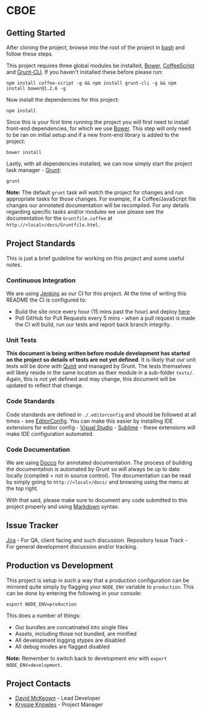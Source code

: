 # CBOE

## Getting Started

After cloning the project, browse into the root of the project in [bash](http://git-scm.com/downloads) and follow these steps.

This project requires three global modules be installed, [Bower](http://bower.io/), [CoffeeScript](https://npmjs.org/package/coffee-script) and [Grunt-CLI](https://npmjs.org/package/grunt-cli). If you haven't installed these before please run:

```
npm install coffee-script -g && npm install grunt-cli -g && npm install bower@1.2.6 -g
```

Now install the dependencies for this project:

```
npm install
```

Since this is your first time running the project you will first need to install front-end dependencies, for which we use [Bower](http://bower.io/). This step will only need to be ran on initial setup and if a new front-end library is added to the project:

```
bower install
```

Lastly, with all dependencies installed, we can now simply start the project task manager - [Grunt](http://gruntjs.com/):

```
grunt
```

**Note:** The default `grunt` task will watch the project for changes and run appropriate tasks for those changes. For example, if a Coffee/JavaScript file changes our annotated documentation will be recompiled. For any details regarding specific tasks and/or modules we use please see the documentation for the `Gruntfile.coffee` at `http://<local>/docs/Gruntfile.html`.

## Project Standards

This is just a brief guideline for working on this project and some useful notes.

### Continuous Integration

We are using [Jenkins](http://jenkins-ci.org/) as our CI for this project. At the time of writing this README the CI is configured to:

- Build the site once every hour (15 mins past the hour) and deploy [here](http://dev-cboe.bgtpartners.com/)
- Poll GitHub for Pull Requests every 5 mins - when a pull request is made the CI will build, run our tests and report back branch integrity.

###  Unit Tests

**This document is being written before module development has started on the project so details of tests are not yet defined**. It is likely that our unit tests will be done with [Qunit](http://qunitjs.com/) and managed by Grunt. The tests themselves will likely reside in the same location as their module in a sub-folder `tests/`. Again, this is not yet defined and may change, this document will be updated to reflect that change.

### Code Standards

Code standards are defined in `./.editorconfig` and should be followed at all times - see [EditorConfig](http://editorconfig.org/). You can make this easier by installing IDE extensions for editor config - [Visual Studio](http://visualstudiogallery.msdn.microsoft.com/c8bccfe2-650c-4b42-bc5c-845e21f96328) - [Sublime](https://github.com/sindresorhus/editorconfig-sublime) - these extensions will make IDE configuration automated.

### Code Documentation

We are using [Docco](http://jashkenas.github.io/docco/) for annotated documentation. The process of building the documentation is automated by Grunt so will always be up to date locally (compiled = not in source control). The documentation can be read by simply going to `http://<local>/docs/` and browsing using the menu at the top right.

With that said, please make sure to document any code submitted to this project properly and using [Markdown](http://daringfireball.net/projects/markdown/) syntax.

## Issue Tracker

[Jira](http://jira.bgtpartners.com) - For QA, client facing and such discussion.
Repository Issue Track - For general development discussion and/or tracking.

## Production vs Development

This project is setup in such a way that a production configuration can be mirrored quite simply by flagging your `NODE_ENV` variable to `production`. This can be done by entering the following in your console:

```
export NODE_ENV=production
```

This does a number of things:

* Our bundles are concatinated into single files
* Assets, including those not bundled, are minified
* All development logging stypes are disabled
* All debug modes are flagged disabled

**Note:** Remember to switch back to development env with `export NODE_ENV=development`.

## Project Contacts

- [David McKeown](mailto:david.j.mckeown@us.pwc.com) - Lead Developer
- [Kryssie Knowles](mailto:kryssie.c.knowles@pwc.us.com) - Project Manager
